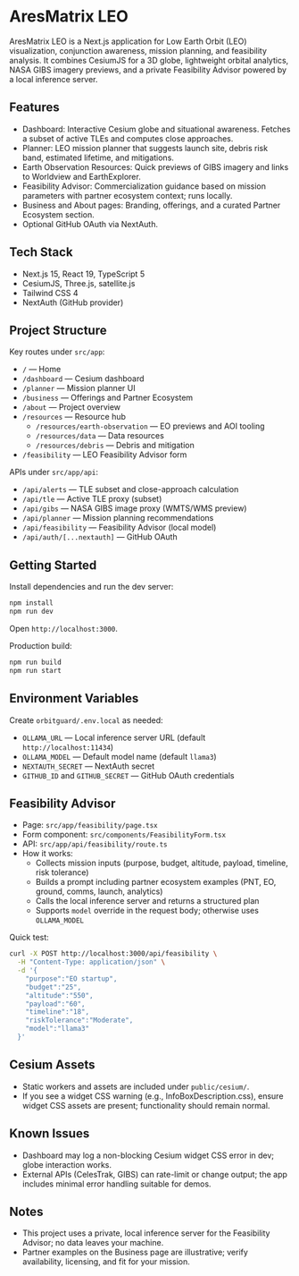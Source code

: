 # AresMatrix LEO

AresMatrix LEO is a Next.js application for Low Earth Orbit (LEO) visualization, conjunction awareness, mission planning, and feasibility analysis. It combines CesiumJS for a 3D globe, lightweight orbital analytics, NASA GIBS imagery previews, and a private Feasibility Advisor powered by a local inference server.

## Features

- Dashboard: Interactive Cesium globe and situational awareness. Fetches a subset of active TLEs and computes close approaches.
- Planner: LEO mission planner that suggests launch site, debris risk band, estimated lifetime, and mitigations.
- Earth Observation Resources: Quick previews of GIBS imagery and links to Worldview and EarthExplorer.
- Feasibility Advisor: Commercialization guidance based on mission parameters with partner ecosystem context; runs locally.
- Business and About pages: Branding, offerings, and a curated Partner Ecosystem section.
- Optional GitHub OAuth via NextAuth.

## Tech Stack

- Next.js 15, React 19, TypeScript 5
- CesiumJS, Three.js, satellite.js
- Tailwind CSS 4
- NextAuth (GitHub provider)

## Project Structure

Key routes under `src/app`:

- `/` — Home
- `/dashboard` — Cesium dashboard
- `/planner` — Mission planner UI
- `/business` — Offerings and Partner Ecosystem
- `/about` — Project overview
- `/resources` — Resource hub
  - `/resources/earth-observation` — EO previews and AOI tooling
  - `/resources/data` — Data resources
  - `/resources/debris` — Debris and mitigation
- `/feasibility` — LEO Feasibility Advisor form

APIs under `src/app/api`:

- `/api/alerts` — TLE subset and close-approach calculation
- `/api/tle` — Active TLE proxy (subset)
- `/api/gibs` — NASA GIBS image proxy (WMTS/WMS preview)
- `/api/planner` — Mission planning recommendations
- `/api/feasibility` — Feasibility Advisor (local model)
- `/api/auth/[...nextauth]` — GitHub OAuth

## Getting Started

Install dependencies and run the dev server:

```bash
npm install
npm run dev
```

Open `http://localhost:3000`.

Production build:

```bash
npm run build
npm run start
```

## Environment Variables

Create `orbitguard/.env.local` as needed:

- `OLLAMA_URL` — Local inference server URL (default `http://localhost:11434`)
- `OLLAMA_MODEL` — Default model name (default `llama3`)
- `NEXTAUTH_SECRET` — NextAuth secret
- `GITHUB_ID` and `GITHUB_SECRET` — GitHub OAuth credentials

## Feasibility Advisor

- Page: `src/app/feasibility/page.tsx`
- Form component: `src/components/FeasibilityForm.tsx`
- API: `src/app/api/feasibility/route.ts`
- How it works:
  - Collects mission inputs (purpose, budget, altitude, payload, timeline, risk tolerance)
  - Builds a prompt including partner ecosystem examples (PNT, EO, ground, comms, launch, analytics)
  - Calls the local inference server and returns a structured plan
  - Supports `model` override in the request body; otherwise uses `OLLAMA_MODEL`

Quick test:

```bash
curl -X POST http://localhost:3000/api/feasibility \
  -H "Content-Type: application/json" \
  -d '{
    "purpose":"EO startup",
    "budget":"25",
    "altitude":"550",
    "payload":"60",
    "timeline":"18",
    "riskTolerance":"Moderate",
    "model":"llama3"
  }'
```

## Cesium Assets

- Static workers and assets are included under `public/cesium/`.
- If you see a widget CSS warning (e.g., InfoBoxDescription.css), ensure widget CSS assets are present; functionality should remain normal.

## Known Issues

- Dashboard may log a non-blocking Cesium widget CSS error in dev; globe interaction works.
- External APIs (CelesTrak, GIBS) can rate-limit or change output; the app includes minimal error handling suitable for demos.

## Notes

- This project uses a private, local inference server for the Feasibility Advisor; no data leaves your machine.
- Partner examples on the Business page are illustrative; verify availability, licensing, and fit for your mission.
